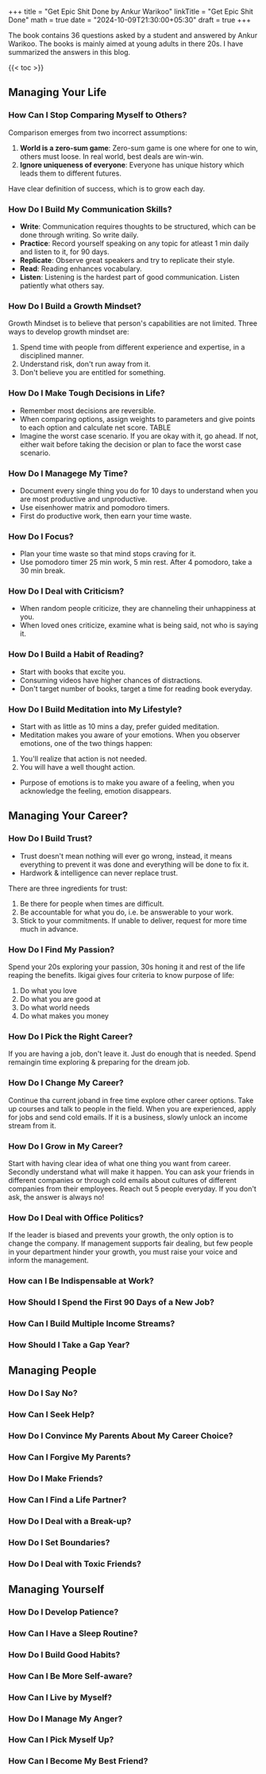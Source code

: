 
+++
title = "Get Epic Shit Done by Ankur Warikoo"
linkTitle = "Get Epic Shit Done"
math = true
date = "2024-10-09T21:30:00+05:30"
draft = true
+++

The book contains 36 questions asked by a student and answered by Ankur Warikoo. The books is mainly aimed at young adults in there 20s. I have summarized the answers in this blog.

{{< toc >}}

## Managing Your Life
### How Can I Stop Comparing Myself to Others?
Comparison emerges from two incorrect assumptions:
1. **World is a zero-sum game**: Zero-sum game is one where for one to win, others must loose. In real world, best deals are win-win.
2. **Ignore uniqueness of everyone**: Everyone has unique history which leads them to different futures.

Have clear definition of success, which is to grow each day.

### How Do I Build My Communication Skills?
- **Write**: Communication requires thoughts to be structured, which can be done through writing. So write daily.
- **Practice**: Record yourself speaking on any topic for atleast 1 min daily and listen to it, for 90 days.
- **Replicate**: Observe great speakers and try to replicate their style.
- **Read**: Reading enhances vocabulary.
- **Listen**: Listening is the hardest part of good communication. Listen patiently what others say.

### How Do I Build a Growth Mindset?
Growth Mindset is to believe that person's capabilities are not limited. Three ways to develop growth mindset are:
1. Spend time with people from different experience and expertise, in a disciplined manner.
2. Understand risk, don't run away from it.
3. Don't believe you are entitled for something.

### How Do I Make Tough Decisions in Life?
- Remember most decisions are reversible.
- When comparing options, assign weights to parameters and give points to each option and calculate net score.
TABLE
- Imagine the worst case scenario. If you are okay with it, go ahead. If not, either wait before taking the decision or plan to face the worst case scenario.


### How Do I Managege My Time?
- Document every single thing you do for 10 days to understand when you are most productive and unproductive.
- Use eisenhower matrix and pomodoro timers.
- First do productive work, then earn your time waste.

### How Do I Focus?
- Plan your time waste so that mind stops craving for it.
- Use pomodoro timer 25 min work, 5 min rest. After 4 pomodoro, take a 30 min break.

### How Do I Deal with Criticism?
- When random people criticize, they are channeling their unhappiness at you.
- When loved ones criticize, examine what is being said, not who is saying it.

### How Do I Build a Habit of Reading?
- Start with books that excite you.
- Consuming videos have higher chances of distractions.
- Don't target number of books, target a time for reading book everyday.

### How Do I Build Meditation into My Lifestyle?
- Start with as little as 10 mins a day, prefer guided meditation.
- Meditation makes you aware of your emotions. When you observer emotions, one of the two things happen:
1. You'll realize that action is not needed.
2. You will have a well thought action.
- Purpose of emotions is to make you aware of a feeling, when you acknowledge the feeling, emotion disappears.

## Managing Your Career?

### How Do I Build Trust?
- Trust doesn't mean nothing will ever go wrong, instead, it means everything to prevent it was done and everything will be done to fix it.
- Hardwork & intelligence can never replace trust.

There are three ingredients for trust:
1. Be there for people when times are difficult.
2. Be accountable for what you do, i.e. be answerable to your work.
3. Stick to your commitments. If unable to deliver, request for more time much in advance.

### How Do I Find My Passion?
Spend your 20s exploring your passion, 30s honing it and rest of the life reaping the benefits. Ikigai gives four criteria to know purpose of life:
1. Do what you love
2. Do what you are good at
3. Do what world needs
4. Do what makes you money

### How Do I Pick the Right Career?
If you are having a job, don't leave it. Just do enough that is needed. Spend remaingin time exploring & preparing for the dream job.

### How Do I Change My Career?
Continue tha current joband in free time explore other career options. Take up courses and talk to people in the field. When you are experienced, apply for jobs and send cold emails. If it is a business, slowly unlock an income stream from it.

### How Do I Grow in My Career?
Start with having clear idea of what one thing you want from career. Secondly understand what will make it happen. You can ask your friends in different companies or through cold emails about cultures of different companies from their employees. Reach out 5 people everyday. If you don't ask, the answer is always no!

### How Do I Deal with Office Politics?
If the leader is biased and prevents your growth, the only option is to change the company. If management supports fair dealing, but few people in your department hinder your growth, you must raise your voice and inform the management.

### How can I Be Indispensable at Work?

### How Should I Spend the First 90 Days of a New Job?

### How Can I Build Multiple Income Streams?

### How Should I Take a Gap Year?

## Managing People

### How Do I Say No?

### How Can I Seek Help?

### How Do I Convince My Parents About My Career Choice?

### How Can I Forgive My Parents?

### How Do I Make Friends?

### How Can I Find a Life Partner?

### How Do I Deal with a Break-up?

### How Do I Set Boundaries?

### How Do I Deal with Toxic Friends?

## Managing Yourself

### How Do I Develop Patience?

### How Can I Have a Sleep Routine?

### How Do I Build Good Habits?

### How Can I Be More Self-aware?

### How Can I Live by Myself?

### How Do I Manage My Anger?

### How Can I Pick Myself Up?

### How Can I Become My Best Friend?

